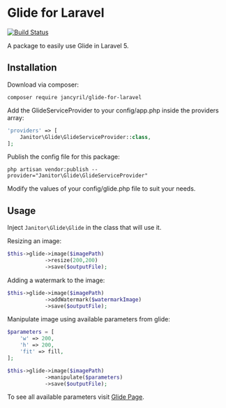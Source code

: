 # Glide for Laravel
[![Build Status](https://travis-ci.org/jancyril/glide-for-laravel.svg?branch=master)](https://travis-ci.org/jancyril/glide-for-laravel)

A package to easily use Glide in Laravel 5.

## Installation
Download via composer:

`composer require jancyril/glide-for-laravel`

Add the GlideServiceProvider to your config/app.php inside the providers array:

```php
'providers' => [
    Janitor\Glide\GlideServiceProvider::class,
];
```

Publish the config file for this package:

`php artisan vendor:publish --provider="Janitor\Glide\GlideServiceProvider"`

Modify the values of your config/glide.php file to suit your needs.

## Usage

Inject `Janitor\Glide\Glide` in the class that will use it.

Resizing an image:

```php
$this->glide->image($imagePath)
            ->resize(200,200)
            ->save($outputFile);
```

Adding a watermark to the image:

```php
$this->glide->image($imagePath)
            ->addWatermark($watermarkImage)
            ->save($outputFile);
```

Manipulate image using available parameters from glide:

```php
$parameters = [
    'w' => 200,
    'h' => 200,
    'fit' => fill,
];

$this->glide->image($imagePath)
            ->manipulate($parameters)
            ->save($outputFile);
```

To see all available parameters visit [Glide Page](http://glide.thephpleague.com/1.0/api/quick-reference/).
